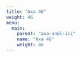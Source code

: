 ```yaml
---
title: "Axa 46"
weight: 46
menu:
  main:
    parent: "axa-anul-iii"
    name: "Axa 46"
    weight: 46
---
```

